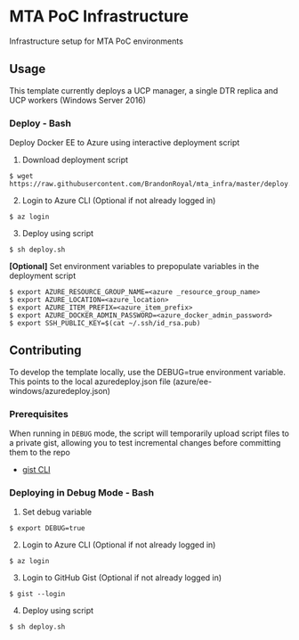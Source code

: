 # MTA PoC Infrastructure
Infrastructure setup for MTA PoC environments

## Usage
This template currently deploys a UCP manager, a single DTR replica and UCP workers (Windows Server 2016)

### Deploy - Bash
Deploy Docker EE to Azure using interactive deployment script

1. Download deployment script
```
$ wget https://raw.githubusercontent.com/BrandonRoyal/mta_infra/master/deploy.sh
```
2. Login to Azure CLI (Optional if not already logged in)
```
$ az login
```
3. Deploy using script
```
$ sh deploy.sh
```

**[Optional]** Set environment variables to prepopulate variables in the deployment script
```
$ export AZURE_RESOURCE_GROUP_NAME=<azure _resource_group_name>
$ export AZURE_LOCATION=<azure_location>
$ export AZURE_ITEM_PREFIX=<azure_item_prefix>
$ export AZURE_DOCKER_ADMIN_PASSWORD=<azure_docker_admin_password>
$ export SSH_PUBLIC_KEY=$(cat ~/.ssh/id_rsa.pub)
```

## Contributing
To develop the template locally, use the DEBUG=true environment variable.  This points to the local azuredeploy.json file (azure/ee-windows/azuredeploy.json)

### Prerequisites
When running in `DEBUG` mode, the script will temporarily upload script files to a private gist, allowing you to test incremental changes before committing them to the repo

* [gist CLI](https://github.com/defunkt/gist)

### Deploying in Debug Mode - Bash
1. Set debug variable
```
$ export DEBUG=true
```
2. Login to Azure CLI (Optional if not already logged in)
```
$ az login
```
3. Login to GitHub Gist (Optional if not already logged in)
```
$ gist --login
```
4. Deploy using script
```
$ sh deploy.sh
```